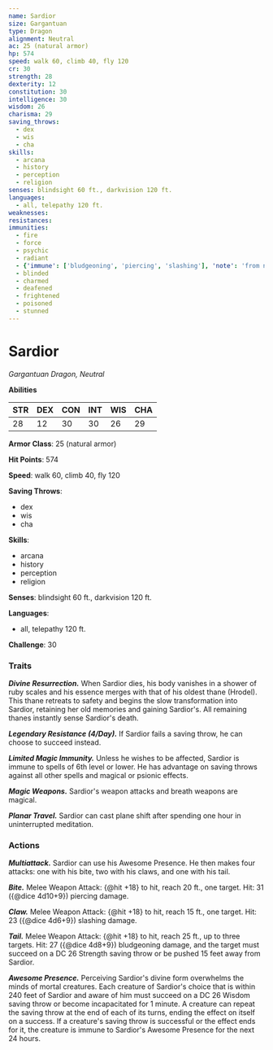 ```yaml
---
name: Sardior
size: Gargantuan
type: Dragon
alignment: Neutral
ac: 25 (natural armor)
hp: 574
speed: walk 60, climb 40, fly 120
cr: 30
strength: 28
dexterity: 12
constitution: 30
intelligence: 30
wisdom: 26
charisma: 29
saving_throws:
  - dex
  - wis
  - cha
skills:
  - arcana
  - history
  - perception
  - religion
senses: blindsight 60 ft., darkvision 120 ft.
languages:
  - all, telepathy 120 ft.
weaknesses:
resistances:
immunities:
  - fire
  - force
  - psychic
  - radiant
  - {'immune': ['bludgeoning', 'piercing', 'slashing'], 'note': 'from nonmagical attacks'}
  - blinded
  - charmed
  - deafened
  - frightened
  - poisoned
  - stunned
---
```


# Sardior

*Gargantuan Dragon, Neutral*

**Abilities**

| STR | DEX | CON | INT | WIS | CHA |
| --- | --- | --- | --- | --- | --- |
| 28 | 12 | 30 | 30 | 26 | 29 |

**Armor Class**: 25 (natural armor)

**Hit Points**: 574

**Speed**: walk 60, climb 40, fly 120

**Saving Throws**:
  - dex
  - wis
  - cha

**Skills**:
  - arcana
  - history
  - perception
  - religion

**Senses**: blindsight 60 ft., darkvision 120 ft.

**Languages**:
  - all, telepathy 120 ft.

**Challenge**: 30

### Traits
***Divine Resurrection.*** When Sardior dies, his body vanishes in a shower of ruby scales and his essence merges with that of his oldest thane (Hrodel). This thane retreats to safety and begins the slow transformation into Sardior, retaining her old memories and gaining Sardior's. All remaining thanes instantly sense Sardior's death.

***Legendary Resistance (4/Day).*** If Sardior fails a saving throw, he can choose to succeed instead.

***Limited Magic Immunity.*** Unless he wishes to be affected, Sardior is immune to spells of 6th level or lower. He has advantage on saving throws against all other spells and magical or psionic effects.

***Magic Weapons.*** Sardior's weapon attacks and breath weapons are magical.

***Planar Travel.*** Sardior can cast plane shift after spending one hour in uninterrupted meditation.

### Actions
***Multiattack.*** Sardior can use his Awesome Presence. He then makes four attacks: one with his bite, two with his claws, and one with his tail.

***Bite.*** Melee Weapon Attack: {@hit +18} to hit, reach 20 ft., one target. Hit: 31 ({@dice 4d10+9}) piercing damage.

***Claw.*** Melee Weapon Attack: {@hit +18} to hit, reach 15 ft., one target. Hit: 23 ({@dice 4d6+9}) slashing damage.

***Tail.*** Melee Weapon Attack: {@hit +18} to hit, reach 25 ft., up to three targets. Hit: 27 ({@dice 4d8+9}) bludgeoning damage, and the target must succeed on a DC 26 Strength saving throw or be pushed 15 feet away from Sardior.

***Awesome Presence.*** Perceiving Sardior's divine form overwhelms the minds of mortal creatures. Each creature of Sardior's choice that is within 240 feet of Sardior and aware of him must succeed on a DC 26 Wisdom saving throw or become incapacitated for 1 minute. A creature can repeat the saving throw at the end of each of its turns, ending the effect on itself on a success. If a creature's saving throw is successful or the effect ends for it, the creature is immune to Sardior's Awesome Presence for the next 24 hours.

